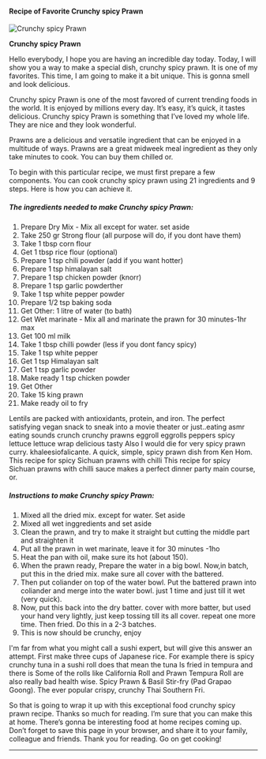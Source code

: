             

#### Recipe of Favorite Crunchy spicy Prawn

![Crunchy spicy Prawn](https://img-global.cpcdn.com/recipes/a57cdb24b8ade20c/751x532cq70/crunchy-spicy-prawn-recipe-main-photo.jpg)

**Crunchy spicy Prawn**

Hello everybody, I hope you are having an incredible day today. Today, I will show you a way to make a special dish, crunchy spicy prawn. It is one of my favorites. This time, I am going to make it a bit unique. This is gonna smell and look delicious.

Crunchy spicy Prawn is one of the most favored of current trending foods in the world. It is enjoyed by millions every day. It’s easy, it’s quick, it tastes delicious. Crunchy spicy Prawn is something that I’ve loved my whole life. They are nice and they look wonderful.

Prawns are a delicious and versatile ingredient that can be enjoyed in a multitude of ways. Prawns are a great midweek meal ingredient as they only take minutes to cook. You can buy them chilled or.

To begin with this particular recipe, we must first prepare a few components. You can cook crunchy spicy prawn using 21 ingredients and 9 steps. Here is how you can achieve it.

##### The ingredients needed to make Crunchy spicy Prawn:

1.  Prepare Dry Mix - Mix all except for water. set aside
2.  Take 250 gr Strong flour (all purpose will do, if you dont have them)
3.  Take 1 tbsp corn flour
4.  Get 1 tbsp rice flour (optional)
5.  Prepare 1 tsp chili powder (add if you want hotter)
6.  Prepare 1 tsp himalayan salt
7.  Prepare 1 tsp chicken powder (knorr)
8.  Prepare 1 tsp garlic powderther
9.  Take 1 tsp white pepper powder
10.  Prepare 1/2 tsp baking soda
11.  Get Other: 1 litre of water (to bath)
12.  Get Wet marinate - Mix all and marinate the prawn for 30 minutes-1hr max
13.  Get 100 ml milk
14.  Take 1 tbsp chilli powder (less if you dont fancy spicy)
15.  Take 1 tsp white pepper
16.  Get 1 tsp Himalayan salt
17.  Get 1 tsp garlic powder
18.  Make ready 1 tsp chicken powder
19.  Get Other
20.  Take 15 king prawn
21.  Make ready oil to fry

Lentils are packed with antioxidants, protein, and iron. The perfect satisfying vegan snack to sneak into a movie theater or just..eating asmr eating sounds crunch crunchy prawns eggroll eggrolls peppers spicy lettuce lettuce wrap delicious tasty Also I would die for very spicy prawn curry. khaleesiofalicante. A quick, simple, spicy prawn dish from Ken Hom. This recipe for spicy Sichuan prawns with chilli This recipe for spicy Sichuan prawns with chilli sauce makes a perfect dinner party main course, or.

##### Instructions to make Crunchy spicy Prawn:

1.  Mixed all the dried mix. except for water. Set aside
2.  Mixed all wet inggredients and set aside
3.  Clean the prawn, and try to make it straight but cutting the middle part and straighten it
4.  Put all the prawn in wet marinate, leave it for 30 minutes -1ho
5.  Heat the pan with oil, make sure its hot (about 150).
6.  When the prawn ready, Prepare the water in a big bowl. Now,in batch, put this in the dried mix. make sure all cover with the battered.
7.  Then put coliander on top of the water bowl. Put the battered prawn into coliander and merge into the water bowl. just 1 time and just till it wet (very quick).
8.  Now, put this back into the dry batter. cover with more batter, but used your hand very lightly, just keep tossing till its all cover. repeat one more time. Then fried. Do this in a 2-3 batches.
9.  This is now should be crunchy, enjoy

I'm far from what you might call a sushi expert, but will give this answer an attempt. First make three cups of Japanese rice. For example there is spicy crunchy tuna in a sushi roll does that mean the tuna Is fried in tempura and there is Some of the rolls like California Roll and Prawn Tempura Roll are also really bad health wise. Spicy Prawn & Basil Stir-fry (Pad Grapao Goong). The ever popular crispy, crunchy Thai Southern Fri.

So that is going to wrap it up with this exceptional food crunchy spicy prawn recipe. Thanks so much for reading. I’m sure that you can make this at home. There’s gonna be interesting food at home recipes coming up. Don’t forget to save this page in your browser, and share it to your family, colleague and friends. Thank you for reading. Go on get cooking!

* * *